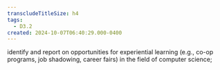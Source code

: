```yaml
---
transcludeTitleSize: h4
tags:
  - D3.2
created: 2024-10-07T06:40:29.000-0400
---
```

identify and report on opportunities for experiential learning (e.g., co-op programs, job shadowing, career fairs) in the field of computer science;
